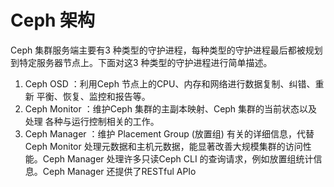 # Ceph 架构

Ceph 集群服务端主要有3 种类型的守护进程，每种类型的守护进程最后都被规划 到特定服务器节点上。下面对这3 种类型的守护进程进行简单描述。

1. Ceph OSD ：利用Ceph 节点上的CPU、内存和网络进行数据复制、纠错、重新 平衡、恢复、监控和报告等。
2. Ceph Monitor ：维护Ceph 集群的主副本映射、Ceph 集群的当前状态以及处理 各种与运行控制相关的工作。
3. Ceph Manager ：维护 Placement Group (放置组) 有关的详细信息，代替Ceph Monitor 处理元数据和主机元数据，能显著改善大规模集群的访问性能。Ceph Manager 处理许多只读Ceph CLI 的查询请求，例如放置组统计信息。Ceph Manager 还提供了RESTful APIo
